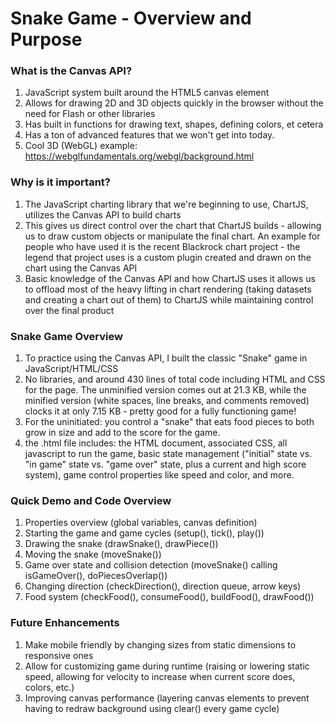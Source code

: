 # Snake Game - Overview and Purpose

### What is the Canvas API?

1. JavaScript system built around the HTML5 canvas element
2. Allows for drawing 2D and 3D objects quickly in the browser without the need for Flash or other libraries
3. Has built in functions for drawing text, shapes, defining colors, et cetera
4. Has a ton of advanced features that we won't get into today.
5. Cool 3D (WebGL) example: https://webglfundamentals.org/webgl/background.html 

### Why is it important?

1. The JavaScript charting library that we're beginning to use, ChartJS, utilizes the Canvas API to build charts
2. This gives us direct control over the chart that ChartJS builds - allowing us to draw custom objects or manipulate the final chart. An example for people who have used it is the recent Blackrock chart project - the legend that project uses is a custom plugin created and drawn on the chart using the Canvas API
3. Basic knowledge of the Canvas API and how ChartJS uses it allows us to offload most of the heavy lifting in chart rendering (taking datasets and creating a chart out of them) to ChartJS while maintaining control over the final product

### Snake Game Overview

1. To practice using the Canvas API, I built the classic "Snake" game in JavaScript/HTML/CSS 
2. No libraries, and around 430 lines of total code including HTML and CSS for the page. The unminified version comes out at 21.3 KB, while the minified version (white spaces, line breaks, and comments removed) clocks it at only 7.15 KB - pretty good for a fully functioning game!
3. For the uninitiated: you control a "snake" that eats food pieces to both grow in size and add to the score for the game.
4. the .html file includes: the HTML document, associated CSS, all javascript to run the game, basic state management ("initial" state vs. "in game" state vs. "game over" state, plus a current and high score system), game control properties like speed and color, and more.

### Quick Demo and Code Overview

1. Properties overview (global variables, canvas definition)
2. Starting the game and game cycles (setup(), tick(), play())
3. Drawing the snake (drawSnake(), drawPiece())
4. Moving the snake (moveSnake())
5. Game over state and collision detection (moveSnake() calling isGameOver(), doPiecesOverlap())
6. Changing direction (checkDirection(), direction queue, arrow keys)
7. Food system (checkFood(), consumeFood(), buildFood(), drawFood())

### Future Enhancements

1. Make mobile friendly by changing sizes from static dimensions to responsive ones
2. Allow for customizing game during runtime (raising or lowering static speed, allowing for velocity to increase when current score does, colors, etc.)
3. Improving canvas performance (layering canvas elements to prevent having to redraw background using clear() every game cycle)